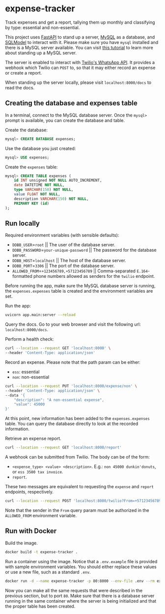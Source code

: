 # expense-tracker

Track expenses and get a report, tallying them up monthly and classifying by
type: essential and non-essential.

This project uses [FastAPI](https://fastapi.tiangolo.com) to stand up a server,
[MySQL](https://dev.mysql.com/doc/refman/8.0/en/) as a database, and
[SQLModel](https://www.google.com/search?client=safari&rls=en&q=sql+tiangolo&ie=UTF-8&oe=UTF-8)
to interact with it. Please make sure you have `mysql` installed and there is a
MySQL server available. You can visit [this
tutorial](https://dev.mysql.com/doc/refman/8.0/en/tutorial.html) to learn more
about standing up a MySQL server.

The server is enabled to interact with [Twilio's WhatsApp
API](https://www.twilio.com/docs/whatsapp/tutorial/requesting-access-to-whatsapp).
It provides a webhook which Twilio can `POST` to, so that it may either record
an expense or create a report.

When standing up the server locally, please visit `localhost:8000/docs` to read
the docs.

## Creating the database and expenses table

In a terminal, connect to the MySQL database server. Once the `mysql>` prompt
is available, you can create the database and table.

Create the database:

```sql
mysql> CREATE DATABASE expenses;
```

Use the database you just created:

```sql
mysql> USE expenses;
```

Create the `expenses` table:

```sql
mysql> CREATE TABLE expenses (
    id INT unsigned NOT NULL AUTO_INCREMENT, 
    date DATETIME NOT NULL,
    type VARCHAR(150) NOT NULL,
    value FLOAT NOT NULL,
    description VARCHAR(150) NOT NULL,
    PRIMARY KEY (id)
);
```

## Run locally

Required environment variables (with sensible defaults):

* `DDBB_USER`=`root` || The user of the database server.
* `DDBB_PASSWORD`=`your-unique-password` || The password for the database server.
* `DDBB_HOST`=`localhost` || The host of the database server.
* `DDBB_PORT`=`3306` || The port of the database server.
* `ALLOWED_FROM`=`+123456789,+57123456789` || Comma-separated `E.164`-formatted
phone numbers allowed as senders for the `twilio` endpoint.

Before running the app, make sure the MySQL database server is running, the
`expenses.expenses` table is created and the environment variables are set.

Run the app:

```bash
uvicorn app.main:server --reload
```

Query the docs. Go to your web browser and visit the following url:
`localhost:8000/docs`.

Perform a health check:

```bash
curl --location --request GET 'localhost:8000' \
--header 'Content-Type: application/json'
```

Record an expense. Please note that the path param can be either:

* `ess`: essential
* `non`: non-essential

```bash
curl --location --request PUT 'localhost:8000/expense/non' \
--header 'Content-Type: application/json' \
--data '{
    "description": "A non-essential expense",
    "value": 45000
}'
```

At this point, new information has been added to the `expenses.expenses` table.
You can query the database directly to look at the recorded information.

Retrieve an expense report.

```bash
curl --location --request GET 'localhost:8000/report'
```

A webhook can be submitted from Twilio. The body can be of the form:

* `<expense_type> <value> <description>`. E.g.: `non 45000 dunkin'donuts`, or `ess
  3500 tax invoice`.
* `report`.

These two messages are equivalent to requesting the `expense` and `report`
endpoints, respectively.

```bash
curl --location --request POST 'localhost:8000/twilio?From=+57123456789&Body=report'
```

Note that the sender in the `From` query param must be authorized in the
`ALLOWED_FROM` environment variable.

## Run with Docker

Build the image.

```bash
docker build -t expense-tracker .
```

Run a container using the image. Notice that a `.env.example` file is provided
with sample environment variables. You should either replace these values or
use a new file, such as a standard `.env`.

```bash
docker run -d --name expense-tracker -p 80:8000 --env-file .env --rm expense-tracker
```

Now you can make all the same requests that were described in the previous
section, but to port `80`. Make sure that there is a database server running in
the same container where the server is being initialized and that the proper
table has been created.
